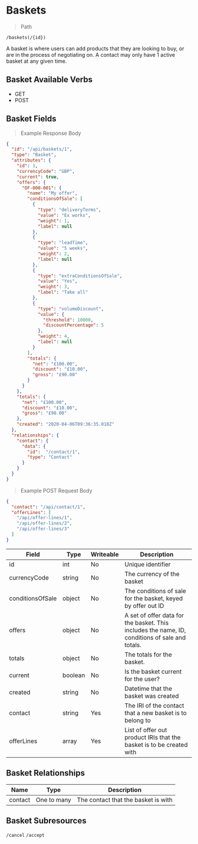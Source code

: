 # Baskets

> Path

```
/baskets(/{id})
```

A basket is where users can add products that they are looking to buy, or are in the process of negotiating on. A
contact may only have 1 active basket at any given time.

## Basket Available Verbs

* GET
* POST

## Basket Fields

> Example Response Body

```json
{
  "id": "/api/baskets/1",
  "type": "Basket",
  "attributes": {
    "id": 1,
    "currencyCode": "GBP",
    "current": true,
    "offers": {
      "OF-000-001": {
        "name": "My offer",
        "conditionsOfSale": [
          {
            "type": "deliveryTerms",
            "value": "Ex works",
            "weight": 1,
            "label": null
          },
          {
            "type": "leadTime",
            "value": "5 weeks",
            "weight": 2,
            "label": null
          },
          {
            "type": "extraConditionsOfSale",
            "value": "Yes",
            "weight": 3,
            "label": "Take all"
          },
          {
            "type": "volumeDiscount",
            "value": {
              "threshold": 10000,
              "discountPercentage": 5
            },
            "weight": 4,
            "label": null
          }
        ],
        "totals": {
          "net": "£100.00",
          "discount": "£10.00",
          "gross": "£90.00" 
        }
      }
    },
    "totals": {
      "net": "£100.00",
      "discount": "£10.00",
      "gross": "£90.00"
    },
    "created": "2020-04-06T09:36:35.018Z"
  },
  "relationships": {
    "contact": {
      "data": {
        "id":  "/contact/1",
        "type": "Contact"
      }
    }
  }
}
```

> Example POST Request Body

```json
{
  "contact": "/api/contact/1",
  "offerLines": [
    "/api/offer-lines/1",
    "/api/offer-lines/2",
    "/api/offer-lines/3"
  ]
}
```

Field | Type | Writeable | Description
----- | ---  | --------- | -----------
id | int | No | Unique identifier
currencyCode | string | No | The currency of the basket
conditionsOfSale | object | No | The conditions of sale for the basket, keyed by offer out ID
offers | object | No | A set of offer data for the basket. This includes the name, ID, conditions of sale and totals.
totals | object | No | The totals for the basket.
current | boolean | No | Is the basket current for the user?
created | string | No | Datetime that the basket was created
contact | string | Yes | The IRI of the contact that a new basket is to belong to
offerLines | array | Yes | List of offer out product IRIs that the basket is to be created with

## Basket Relationships

Name | Type | Description
---- | ---- | -----------
contact | One to many | The contact that the basket is with

## Basket Subresources

`/cancel`
`/accept`
